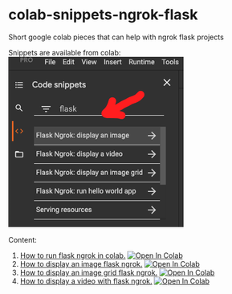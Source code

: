 # colab-snippets-ngrok-flask
Short google colab pieces that can help with ngrok flask projects

Snippets are available from colab:
![Snippets pannel](https://github.com/ZackPashkin/colab-snippets-ngrok-flask/blob/main/colab%20snippets.png)


Content:
1. [How to run flask ngrok in colab.](https://github.com/ZackPashkin/colab-snippets-ngrok-flask/blob/main/How_to_run_flask_ngrok_in_colab.ipynb)
[![Open In Colab](https://colab.research.google.com/assets/colab-badge.svg)](https://colab.research.google.com/github/ZackPashkin/colab-snippets-ngrok-flask/blob/main/How_to_run_flask_ngrok_in_colab.ipynb)
3. [How to display an image flask ngrok.](https://github.com/ZackPashkin/colab-snippets-ngrok-flask/blob/main/How_to_display_image_flask_ngrok.ipynb)
[![Open In Colab](https://colab.research.google.com/assets/colab-badge.svg)](https://colab.research.google.com/github/ZackPashkin/colab-snippets-ngrok-flask/blob/main/How_to_display_image_flask_ngrok.ipynb)
5. [How to display an image grid flask ngrok.](https://github.com/ZackPashkin/colab-snippets-ngrok-flask/blob/main/How_to_display_an_image_grid_flask_ngrok.ipynb)
[![Open In Colab](https://colab.research.google.com/assets/colab-badge.svg)](https://colab.research.google.com/github/ZackPashkin/colab-snippets-ngrok-flask/blob/main/How_to_display_an_image_grid_flask_ngrok.ipynb)
7. [How to display a video with flask ngrok.](https://github.com/ZackPashkin/colab-snippets-ngrok-flask/blob/main/How_to_display_a_video_with_flask_ngrok.ipynb)
[![Open In Colab](https://colab.research.google.com/assets/colab-badge.svg)](https://colab.research.google.com/drive/1WntoHld8FBY7hvd1LNUF4rgAIhB4L-dD#scrollTo=2C0WLnwfe_7P)
